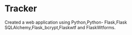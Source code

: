# Tracker
Created a web application using Python,Python- Flask,Flask SQLAlchemy,Flask_bcrypt,Flaskwtf and FlaskWtforms.
